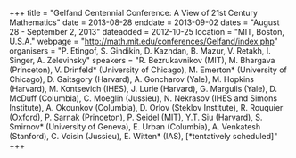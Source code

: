 +++
title = "Gelfand Centennial Conference: A View of 21st Century Mathematics"
date = 2013-08-28
enddate = 2013-09-02
dates = "August 28 - September 2, 2013"
dateadded = 2012-10-25
location = "MIT, Boston, U.S.A."
webpage = "http://math.mit.edu/conferences/Gelfand/index.php"
organisers = "P. Etingof, S. Gindikin, D. Kazhdan, B. Mazur, V. Retakh, I. Singer, A. Zelevinsky"
speakers = "R. Bezrukavnikov (MIT), M. Bhargava (Princeton), V. Drinfeld* (University of Chicago), M. Emerton* (University of Chicago), D. Gaitsgory (Harvard), A. Goncharov (Yale), M. Hopkins (Harvard), M. Kontsevich (IHES), J. Lurie (Harvard), G. Margulis (Yale), D. McDuff (Columbia), C. Moeglin (Jussieu), N. Nekrasov (IHES and Simons Institute), A. Okounkov (Columbia), D. Orlov (Steklov Institute), R. Rouquier (Oxford), P. Sarnak (Princeton), P. Seidel (MIT), Y.T. Siu (Harvard), S. Smirnov* (University of Geneva), E. Urban (Columbia), A. Venkatesh (Stanford), C. Voisin (Jussieu), E. Witten* (IAS), [*tentatively scheduled]"
+++
